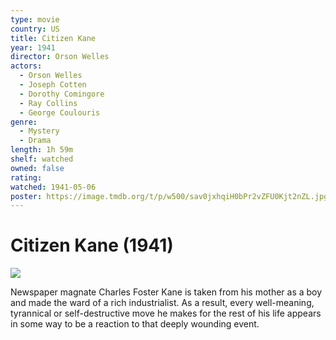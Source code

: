 ```yaml
---
type: movie
country: US
title: Citizen Kane
year: 1941
director: Orson Welles
actors:
  - Orson Welles
  - Joseph Cotten
  - Dorothy Comingore
  - Ray Collins
  - George Coulouris
genre:
  - Mystery
  - Drama
length: 1h 59m
shelf: watched
owned: false
rating:
watched: 1941-05-06
poster: https://image.tmdb.org/t/p/w500/sav0jxhqiH0bPr2vZFU0Kjt2nZL.jpg
---
```


# Citizen Kane (1941)

![](https://image.tmdb.org/t/p/w500/sav0jxhqiH0bPr2vZFU0Kjt2nZL.jpg)

Newspaper magnate Charles Foster Kane is taken from his mother as a boy and made the ward of a rich industrialist. As a result, every well-meaning, tyrannical or self-destructive move he makes for the rest of his life appears in some way to be a reaction to that deeply wounding event.
